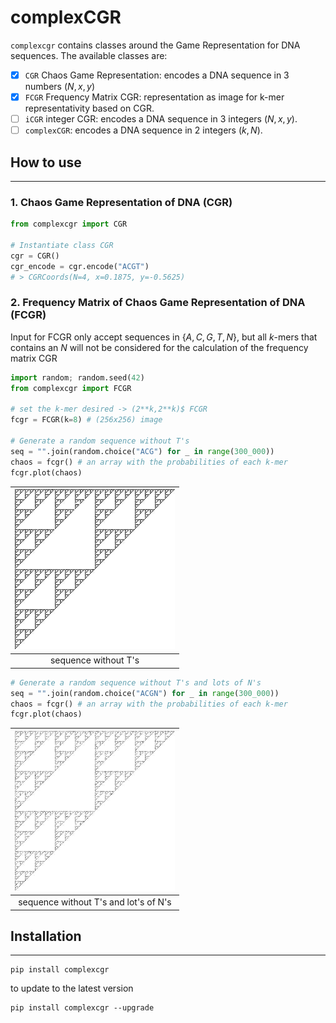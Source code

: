 # complexCGR
`complexcgr` contains classes around the Game Representation for DNA sequences.
The available classes are: 
- [x] `CGR`  Chaos Game Representation: encodes a DNA sequence in 3 numbers $(N,x,y)$
- [x] `FCGR` Frequency Matrix CGR: representation as image for k-mer representativity based on CGR.
- [ ] `iCGR` integer CGR: encodes a DNA sequence in 3 integers $(N,x,y)$. 
- [ ] `complexCGR`: encodes a DNA sequence in 2 integers $(k,N)$.

## How to use
___
### 1. Chaos Game Representation of DNA (CGR)
```python
from complexcgr import CGR

# Instantiate class CGR
cgr = CGR()
cgr_encode = cgr.encode("ACGT")
# > CGRCoords(N=4, x=0.1875, y=-0.5625)
```

### 2. Frequency Matrix of Chaos Game Representation of DNA (FCGR)
Input for FCGR only accept sequences in $\{A,C,G,T,N\}$, but all $k$-mers that contains an $N$ 
will not be considered for the calculation of the frequency matrix CGR
```python
import random; random.seed(42)
from complexcgr import FCGR

# set the k-mer desired -> (2**k,2**k)$ FCGR
fcgr = FCGR(k=8) # (256x256) image

# Generate a random sequence without T's
seq = "".join(random.choice("ACG") for _ in range(300_000))
chaos = fcgr() # an array with the probabilities of each k-mer
fcgr.plot(chaos)
```
| ![CGR for a sequence without T's](img/CGA.jpg) |
|:--:|
|sequence without T's|

```python
# Generate a random sequence without T's and lots of N's
seq = "".join(random.choice("ACGN") for _ in range(300_000))
chaos = fcgr() # an array with the probabilities of each k-mer
fcgr.plot(chaos)
```


|![CGR for a sequence without T's](img/CGAN.jpg)|
|:--:|
|sequence without T's and lot's of N's|


## Installation
___
```shell
pip install complexcgr
```

to update to the latest version
```shell
pip install complexcgr --upgrade
```